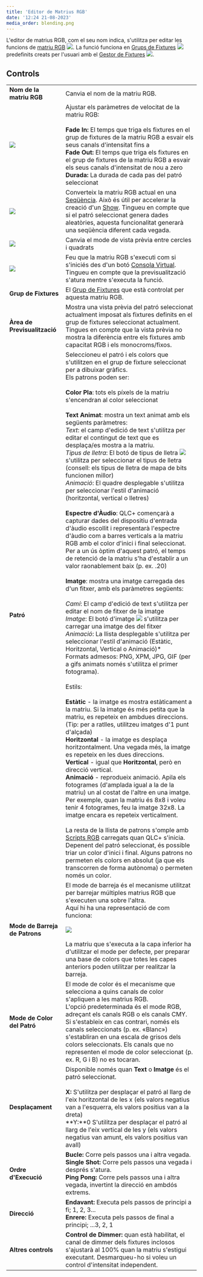 ```yaml
---
title: 'Editor de Matrius RGB'
date: '12:24 21-08-2023'
media_order: blending.png
---
```


L'editor de matrius RGB, com el seu nom indica, s'utilitza per editar les funcions de [matriu RGB](/basics/glossary-and-concepts#matriu-rgb) ![](/basics/rgbmatrix.png). La funció funciona en [Grups de Fixtures](/basics/glossary-and-concepts#grups-de-fixture) ![](/basics/group.png) predefinits creats per l'usuari amb el [Gestor de Fixtures](/gestor-de-fixtures) ![](/basics/fixture.png).

Controls
--------

|     |     |
| --- | --- |
| **Nom de la matriu RGB** | Canvia el nom de la matriu RGB. |
| ![](/basics/speed.png) | Ajustar els paràmetres de velocitat de la matriu RGB:<br><br>**Fade In:** El temps que triga els fixtures en el grup de fixtures de la matriu RGB a esvair els seus canals d'intensitat fins a<br>**Fade Out:** El temps que triga els fixtures en el grup de fixtures de la matriu RGB a esvair els seus canals d'intensitat de nou a zero<br>**Durada:** La durada de cada pas del patró seleccionat |
| ![](/basics/sequence.png) | Converteix la matriu RGB actual en una [Seqüència](/basics/glossary-and-concepts#seqüència). Això és útil per accelerar la creació d'un [Show](/basics/glossary-and-concepts#show). Tingueu en compte que si el patró seleccionat genera dades aleatòries, aquesta funcionalitat generarà una seqüència diferent cada vegada. |
| ![](/basics/square.png) | Canvia el mode de vista prèvia entre cercles i quadrats |
| ![](/basics/player_play.png) | Feu que la matriu RGB s'executi com si s'iniciés des d'un botó [Consola Virtual](/consola-virtual). Tingueu en compte que la previsualització s'atura mentre s'executa la funció. |
| **Grup de Fixtures** | El [Grup de Fixtures](/basics/glossary-and-concepts#grup-de-fixtures) que està controlat per aquesta matriu RGB. |
| **Àrea de Previsualització** | Mostra una vista prèvia del patró seleccionat actualment imposat als fixtures definits en el grup de fixtures seleccionat actualment. Tingues en compte que la vista prèvia no mostra la diferència entre els fixtures amb capacitat RGB i els monocroms/fixos. |
| **Patró** | Seleccioneu el patró i els colors que s'utilitzen en el grup de fixture seleccionat per a dibuixar gràfics.  <br>Els patrons poden ser:<br><br>**Color Pla**: tots els píxels de la matriu s'encendran al color seleccionat<br>  <br>**Text Animat**: mostra un text animat amb els següents paràmetres:<br> *Text*: el camp d'edició de text s'utilitza per editar el contingut de text que es desplaça/es mostra a la matriu.<br>*Tipus de lletra*: El botó de tipus de lletra ![](/basics/fonts.png) s'utilitza per seleccionar el tipus de lletra (consell: els tipus de lletra de mapa de bits funcionen millor)<br>*Animació*: El quadre desplegable s'utilitza per seleccionar l'estil d'animació (horitzontal, vertical o lletres)<br>  <br>**Espectre d'Àudio**: QLC+ començarà a capturar dades del dispositiu d'entrada d'àudio escollit i representarà l'espectre d'àudio com a barres verticals a la matriu RGB amb el color d'inici i final seleccionat.  <br> Per a un ús òptim d'aquest patró, el temps de retenció de la matriu s'ha d'establir a un valor raonablement baix (p. ex. .20)<br>  <br>**Imatge**: mostra una imatge carregada des d'un fitxer, amb els paràmetres següents:<br>    <br>    *Camí*: El camp d'edició de text s'utilitza per editar el nom de fitxer de la imatge<br>*Imatge*: El botó d'imatge ![](/basics/image.png) s'utilitza per carregar una imatge des del fitxer<br>*Animació*: La llista desplegable s'utilitza per seleccionar l'estil d'animació (Estàtic, Horitzontal, Vertical o Animació)*    <br> Formats admesos: PNG, XPM, JPG, GIF (per a gifs animats només s'utilitza el primer fotograma).<br>    <br> Estils:<br>    <br>**Estàtic** \- la imatge es mostra estàticament a la matriu. Si la imatge és més petita que la matriu, es repeteix en ambdues direccions. (Tip: per a ratlles, utilitzeu imatges d'1 punt d'alçada)<br>**Horitzontal** \- la imatge es desplaça horitzontalment. Una vegada més, la imatge es repeteix en les dues direccions.<br>**Vertical** \- igual que **Horitzontal**, però en direcció vertical.<br>**Animació** \- reprodueix animació. Apila els fotogrames (d'amplada igual a la de la matriu) un al costat de l'altre en una imatge. Per exemple, quan la matriu és 8x8 i voleu tenir 4 fotogrames, feu la imatge 32x8. La imatge encara es repeteix verticalment.<br>  <br>La resta de la llista de patrons s'omple amb [Scripts RGB](/basics/glossary-and-concepts#scripts-rgb) carregats quan QLC+ s'inicia.  <br>Depenent del patró seleccionat, és possible triar un color d'inici i final. Alguns patrons no permeten els colors en absolut (ja que els transcorren de forma autònoma) o permeten només un color. |
| **Mode de Barreja de Patrons** | El mode de barreja és el mecanisme utilitzat per barrejar múltiples matrius RGB que s'executen una sobre l'altra.  <br>Aquí hi ha una representació de com funciona:<br><br>![](blending.png)<br><br>La matriu que s'executa a la capa inferior ha d'utilitzar el mode per defecte, per preparar una base de colors que totes les capes anteriors poden utilitzar per realitzar la barreja. |
| **Mode de Color del Patró** | El mode de color és el mecanisme que selecciona a quins canals de color s'apliquen a les matrius RGB.  <br>L'opció predeterminada és el mode RGB, adreçant els canals RGB o els canals CMY. Si s'estableix en cas contrari, només els canals seleccionats (p. ex. «Blanc») s'establiran en una escala de grisos dels colors seleccionats. Els canals que no representen el mode de color seleccionat (p. ex. R, G i B) no es tocaran. |
| **Desplaçament** | Disponible només quan **Text** o **Imatge** és el patró seleccionat.<br><br>**X:** S'utilitza per desplaçar el patró al llarg de l'eix horitzontal de les x (els valors negatius van a l'esquerra, els valors positius van a la dreta)<br>**Y:**0 S'utilitza per desplaçar el patró al llarg de l'eix vertical de les y (els valors negatius van amunt, els valors positius van avall) |
| **Ordre d'Execució** | **Bucle:** Corre pels passos una i altra vegada.<br>**Single Shot:** Corre pels passos una vegada i després s'atura.<br>**Ping Pong:** Corre pels passos una i altra vegada, invertint la direcció en ambdós extrems. |
| **Direcció** | **Endavant:** Executa pels passos de principi a fi; 1, 2, 3...<br>**Enrere:** Executa pels passos de final a principi; ...3, 2, 1 |
| **Altres controls** | **Control de Dimmer:** quan està habilitat, el canal de dimmer dels fixtures inclosos s'ajustarà al 100% quan la matriu s'estigui executant. Desmarqueu-ho si voleu un control d'intensitat independent. |
